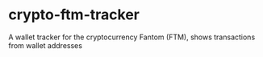 # crypto-ftm-tracker
A wallet tracker for the cryptocurrency Fantom (FTM), shows transactions from wallet addresses
